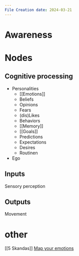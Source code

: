 ```yaml
---
File Creation date: 2024-03-21
---
```

# Awareness

# Nodes
## Cognitive processing 
- Personalities 
	- [[Emotions]]
	- Beliefs
	- Opinions 
	- Fears
	- (dis)Likes 
	- Behaviors
	- [[Memory]]
	- [[Goals]]
	- Predictions
	- Expectations
	- Desires
	- Routinen
- Ego
## Inputs
Sensory perception 
## Outputs
Movement



# other
[[5 Skandas]]
[Map your emotions](https://www.youtube.com/watch?v=EGvYWWKf2UQ)